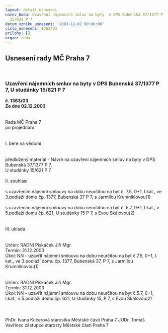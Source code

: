 ```yaml
---
layout: detail_usneseni
nazev_bodu: Uzavření nájemních smluv na byty  v DPS Bubenská 37/1377 P 7,  U studánky
  15/621 P 7
datum_vzniku_usneseni: '2003-12-02 00:00:00'
cislo_usneseni: 1363/03
prilohy: []
organ: rada
---
```

<div id="ucUsn_pList" class="usn">
	<span><h2>Usnesení rady MČ Praha 7 </h2>
<br></span><div class="standBody">
<span><h3>Uzavření nájemních smluv na byty  v DPS Bubenská 37/1377 P 7,  U studánky 15/621 P 7</h3></span><div class="center">
		<strong>č. 1363/03</strong><br>
	</div>
<div class="center">
		<strong>Ze dne 02.12.2003</strong><br><br>
	</div>
<br>Rada MČ Praha 7<br>po projednání<br><br><br>I.	bere na vědomí<br><br> <br>předložený materiál - Návrh na uzavření nájemních smluv na byty  v DPS Bubenská 37/1377 P 7, <br>U studánky 15/621 P 7<br><br>II.	souhlasí<br><br>s uzavřením nájemní smlouvy na dobu neurčitou na byt č. 7.5, 0+1, I.kat., ve  3.podlaží domu čp. 1377, Bubenská 37 P 7, s Jarmilou Krumniklovou(1)<br><br>s uzavřením nájemní smlouvy na dobu neurčitou na byt č. 5.7, 0+1, I.kat., v  5.podlaží domu čp. 621, U studánky 15 P 7, s Evou Skálovou(2)<br><br>                         			     <br>III. ukládá <br><br> <br>Určen:	RADNI Piskáček Jiří Mgr.<br>Termín: 31.12.2003<br>Úkol:	NN - uzavřít nájemní smlouvu na dobu neurčitou na byt č.7.5, 0+1, I. kat., ve 3.podlaží domu čp. 1377, Bubenská 37, P 7, s Jarmilou Krumniklovou(1)<br> <br><br>Určen:	RADNI Piskáček Jiří Mgr.<br>Termín: 31.12.2003<br>Úkol:	NN - uzavřít nájemní smlouvu na dobu neurčitou na byt č.5.7, 0+1, I.kat., v  5.podlaží domu čp. 621, U studánky 15, P 7, s Evou Skálovou(2)<br> <br> <br>	<br>PhDr. Ivana Kučerová starostka Městské části Praha 7	 JUDr. Tomáš Vavřinec zástupce starosty Městské části Praha 7<br>	<br><br>
</div>
</div>